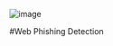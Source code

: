 ![image](https://user-images.githubusercontent.com/107305086/199452797-33a9c022-c5fe-4bf4-a09c-e5247b3866e9.png)

#Web Phishing Detection
